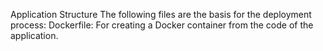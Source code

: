 Application Structure
    The following files are the basis for the deployment process:
Dockerfile: For creating a Docker container from the code of the application. 